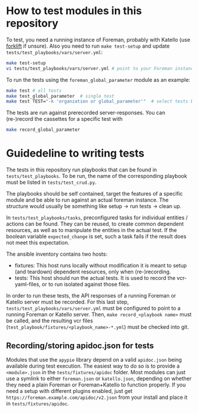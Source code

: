# How to test modules in this repository

To test, you need a running instance of Foreman, probably with Katello (use [forklift](https://github.com/theforeman/forklift) if unsure).
Also you need to run `make test-setup` and update `tests/test_playbooks/vars/server.yml`:

```sh
make test-setup
vi tests/test_playbooks/vars/server.yml # point to your Foreman instance
```

To run the tests using the `foreman_global_parameter` module as an example:

```sh
make test # all tests
make test_global_parameter  # single test
make test TEST="-k 'organzation or global_parameter'"  # select tests by expression (see `pytest -h`)
```

The tests are run against prerecorded server-responses.
You can (re-)record the cassettes for a specific test with

```sh
make record_global_parameter
```

# Guidedeline to writing tests

The tests in this repository run playbooks that can be found in `tests/test_playbooks`.
To be run, the name of the corresponding playbook must be listed in `tests/test_crud.py`.

The playbooks should be self contained, target the features of a specific module and be able to run against an actual foreman instance.
The structure would usually be something like setup -> run tests -> clean up.

In `tests/test_playbooks/tasks`, preconfigured tasks for individual entities / actions can be found.
They can be reused, to create common dependent resources, as well as to manipulate the entities in the actual test.
If the boolean variable `expected_change` is set, such a task fails if the result does not meet this expectation.

The ansible inventory contains two hosts:

- fixtures: This host runs locally without modification it is meant to setup (and teardown) dependent resources, only when (re-)recording.
- tests: This host should run the actual tests. It is used to record the vcr-yaml-files, or to run isolated against those files.

In order to run these tests, the API responses of a running Foreman or Katello server must be recorded.
For this last step, `tests/test_playbooks/vars/server.yml` must be configured to point to a running Foreman or Katello server.
Then, `make record_<playbook name>` must be called, and the resulting vcr files (`test_playbook/fixtures/<playbook_name>-*.yml`) must be checked into git.

## Recording/storing apidoc.json for tests

Modules that use the `apypie` library depend on a valid `apidoc.json` being available during test execution.
The easiest way to do so is to provide a `<module>.json` in the `tests/fixtures/apidoc` folder.
Most modules can just use a symlink to either `foreman.json` or `katello.json`, depending on whether they need a plain Foreman or Foreman+Katello to function properly.
If you need a setup with different plugins enabled, just get `https://foreman.example.com/apidoc/v2.json` from your install and place it in `tests/fixtures/apidoc`.
